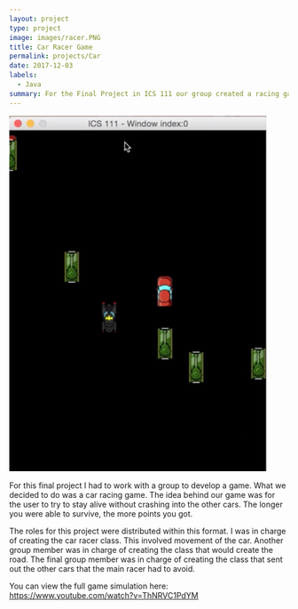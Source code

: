 ```yaml
---
layout: project
type: project
image: images/racer.PNG
title: Car Racer Game
permalink: projects/Car
date: 2017-12-03
labels:
  - Java
summary: For the Final Project in ICS 111 our group created a racing game. 
---
```

<img class="ui medium right floated rounded image" src="/images/racer.PNG">

For this final project I had to work with a group to develop a game. What we decided to do was a car racing game. The idea behind our game was for the user to try to stay alive without crashing into the other cars. The longer you were able to survive, the more points you got. 

The roles for this project were distributed within this format. I was in charge of creating the car racer class. This involved movement of the car. Another group member was in charge of creating the class that would create the road. The final group member was in charge of creating the class that sent out the other cars that the main racer had to avoid. 

You can view the full game simulation here: https://www.youtube.com/watch?v=ThNRVC1PdYM
